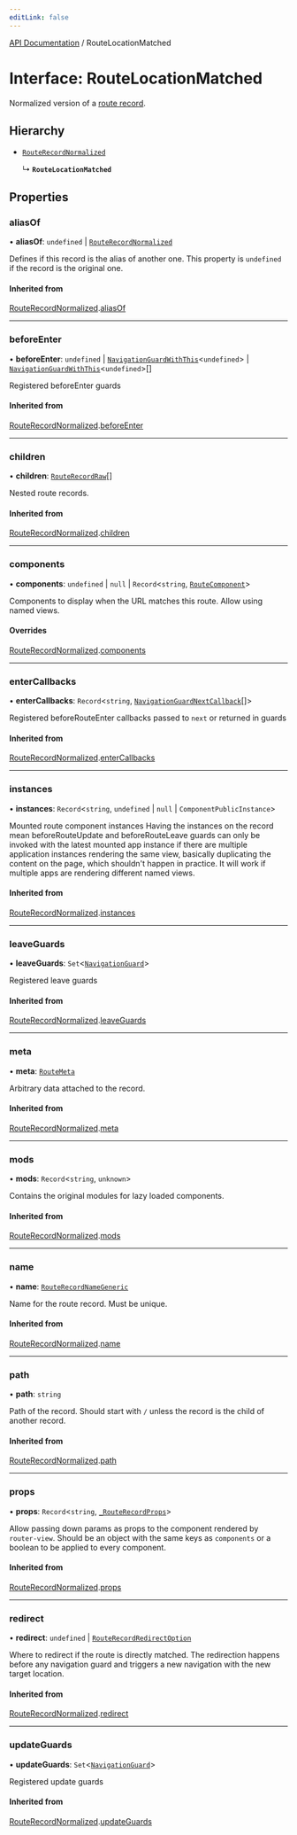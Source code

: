 ```yaml
---
editLink: false
---
```


[API Documentation](../index.md) / RouteLocationMatched

# Interface: RouteLocationMatched

Normalized version of a [route record](../index.md#RouteRecord).

## Hierarchy

- [`RouteRecordNormalized`](RouteRecordNormalized.md)

  ↳ **`RouteLocationMatched`**

## Properties

### aliasOf

• **aliasOf**: `undefined` \| [`RouteRecordNormalized`](RouteRecordNormalized.md)

Defines if this record is the alias of another one. This property is
`undefined` if the record is the original one.

#### Inherited from

[RouteRecordNormalized](RouteRecordNormalized.md).[aliasOf](RouteRecordNormalized.md#aliasOf)

___

### beforeEnter

• **beforeEnter**: `undefined` \| [`NavigationGuardWithThis`](NavigationGuardWithThis.md)\<`undefined`\> \| [`NavigationGuardWithThis`](NavigationGuardWithThis.md)\<`undefined`\>[]

Registered beforeEnter guards

#### Inherited from

[RouteRecordNormalized](RouteRecordNormalized.md).[beforeEnter](RouteRecordNormalized.md#beforeEnter)

___

### children

• **children**: [`RouteRecordRaw`](../index.md#RouteRecordRaw)[]

Nested route records.

#### Inherited from

[RouteRecordNormalized](RouteRecordNormalized.md).[children](RouteRecordNormalized.md#children)

___

### components

• **components**: `undefined` \| ``null`` \| `Record`\<`string`, [`RouteComponent`](../index.md#RouteComponent)\>

Components to display when the URL matches this route. Allow using named views.

#### Overrides

[RouteRecordNormalized](RouteRecordNormalized.md).[components](RouteRecordNormalized.md#components)

___

### enterCallbacks

• **enterCallbacks**: `Record`\<`string`, [`NavigationGuardNextCallback`](../index.md#NavigationGuardNextCallback)[]\>

Registered beforeRouteEnter callbacks passed to `next` or returned in guards

#### Inherited from

[RouteRecordNormalized](RouteRecordNormalized.md).[enterCallbacks](RouteRecordNormalized.md#enterCallbacks)

___

### instances

• **instances**: `Record`\<`string`, `undefined` \| ``null`` \| `ComponentPublicInstance`\>

Mounted route component instances
Having the instances on the record mean beforeRouteUpdate and
beforeRouteLeave guards can only be invoked with the latest mounted app
instance if there are multiple application instances rendering the same
view, basically duplicating the content on the page, which shouldn't happen
in practice. It will work if multiple apps are rendering different named
views.

#### Inherited from

[RouteRecordNormalized](RouteRecordNormalized.md).[instances](RouteRecordNormalized.md#instances)

___

### leaveGuards

• **leaveGuards**: `Set`\<[`NavigationGuard`](NavigationGuard.md)\>

Registered leave guards

#### Inherited from

[RouteRecordNormalized](RouteRecordNormalized.md).[leaveGuards](RouteRecordNormalized.md#leaveGuards)

___

### meta

• **meta**: [`RouteMeta`](RouteMeta.md)

Arbitrary data attached to the record.

#### Inherited from

[RouteRecordNormalized](RouteRecordNormalized.md).[meta](RouteRecordNormalized.md#meta)

___

### mods

• **mods**: `Record`\<`string`, `unknown`\>

Contains the original modules for lazy loaded components.

#### Inherited from

[RouteRecordNormalized](RouteRecordNormalized.md).[mods](RouteRecordNormalized.md#mods)

___

### name

• **name**: [`RouteRecordNameGeneric`](../index.md#RouteRecordNameGeneric)

Name for the route record. Must be unique.

#### Inherited from

[RouteRecordNormalized](RouteRecordNormalized.md).[name](RouteRecordNormalized.md#name)

___

### path

• **path**: `string`

Path of the record. Should start with `/` unless the record is the child of
another record.

#### Inherited from

[RouteRecordNormalized](RouteRecordNormalized.md).[path](RouteRecordNormalized.md#path)

___

### props

• **props**: `Record`\<`string`, [`_RouteRecordProps`](../index.md#_RouteRecordProps)\>

Allow passing down params as props to the component rendered by
`router-view`. Should be an object with the same keys as `components` or a
boolean to be applied to every component.

#### Inherited from

[RouteRecordNormalized](RouteRecordNormalized.md).[props](RouteRecordNormalized.md#props)

___

### redirect

• **redirect**: `undefined` \| [`RouteRecordRedirectOption`](../index.md#RouteRecordRedirectOption)

Where to redirect if the route is directly matched. The redirection happens
before any navigation guard and triggers a new navigation with the new
target location.

#### Inherited from

[RouteRecordNormalized](RouteRecordNormalized.md).[redirect](RouteRecordNormalized.md#redirect)

___

### updateGuards

• **updateGuards**: `Set`\<[`NavigationGuard`](NavigationGuard.md)\>

Registered update guards

#### Inherited from

[RouteRecordNormalized](RouteRecordNormalized.md).[updateGuards](RouteRecordNormalized.md#updateGuards)
